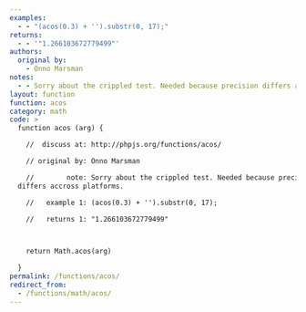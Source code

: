 ```yaml
---
examples:
  - - "(acos(0.3) + '').substr(0, 17);"
returns:
  - - '"1.266103672779499"'
authors:
  original by:
    - Onno Marsman
notes:
  - - Sorry about the crippled test. Needed because precision differs accross platforms.
layout: function
function: acos
category: math
code: >
  function acos (arg) {

    //  discuss at: http://phpjs.org/functions/acos/

    // original by: Onno Marsman

    //        note: Sorry about the crippled test. Needed because precision
  differs accross platforms.

    //   example 1: (acos(0.3) + '').substr(0, 17);

    //   returns 1: "1.266103672779499"



    return Math.acos(arg)

  }
permalink: /functions/acos/
redirect_from:
  - /functions/math/acos/
---
```


<!-- WARNING! This file is auto generated by `npm run web:inject`, do not edit by hand -->
